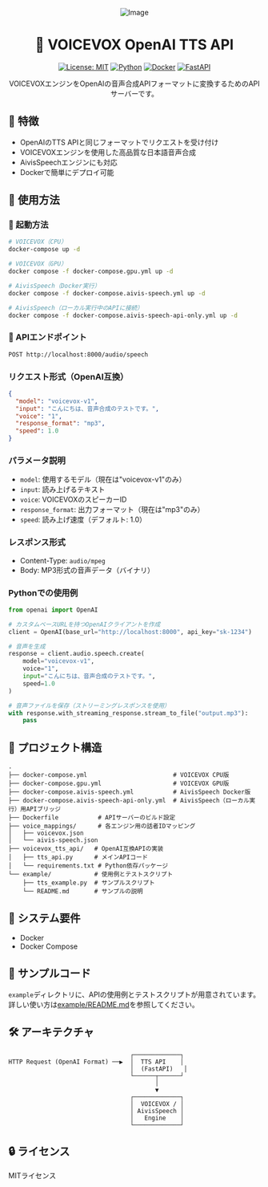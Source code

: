 <div align="center">

![Image](https://github.com/user-attachments/assets/e47df212-9f09-4c43-8a66-ced8e1b1fb7c)

# 🎤 VOICEVOX OpenAI TTS API

[![License: MIT](https://img.shields.io/badge/License-MIT-yellow.svg)](https://opensource.org/licenses/MIT)
[![Python](https://img.shields.io/badge/Python-3.9%2B-blue)](https://www.python.org/)
[![Docker](https://img.shields.io/badge/Docker-Supported-blue)](https://www.docker.com/)
[![FastAPI](https://img.shields.io/badge/FastAPI-0.68%2B-009688)](https://fastapi.tiangolo.com/)

VOICEVOXエンジンをOpenAIの音声合成APIフォーマットに変換するためのAPIサーバーです。

</div>

## 🌟 特徴

- OpenAIのTTS APIと同じフォーマットでリクエストを受け付け
- VOICEVOXエンジンを使用した高品質な日本語音声合成
- AivisSpeechエンジンにも対応
- Dockerで簡単にデプロイ可能

## 🚀 使用方法

### 🐳 起動方法

```bash
# VOICEVOX（CPU）
docker-compose up -d

# VOICEVOX（GPU）
docker compose -f docker-compose.gpu.yml up -d

# AivisSpeech（Docker実行）
docker compose -f docker-compose.aivis-speech.yml up -d

# AivisSpeech（ローカル実行中のAPIに接続）
docker compose -f docker-compose.aivis-speech-api-only.yml up -d
```

### 📝 APIエンドポイント

```bash
POST http://localhost:8000/audio/speech
```

### リクエスト形式（OpenAI互換）

```json
{
  "model": "voicevox-v1",
  "input": "こんにちは、音声合成のテストです。",
  "voice": "1",
  "response_format": "mp3",
  "speed": 1.0
}
```

### パラメータ説明

- `model`: 使用するモデル（現在は"voicevox-v1"のみ）
- `input`: 読み上げるテキスト
- `voice`: VOICEVOXのスピーカーID
- `response_format`: 出力フォーマット（現在は"mp3"のみ）
- `speed`: 読み上げ速度（デフォルト: 1.0）

### レスポンス形式

- Content-Type: `audio/mpeg`
- Body: MP3形式の音声データ（バイナリ）

### Pythonでの使用例

```python
from openai import OpenAI

# カスタムベースURLを持つOpenAIクライアントを作成
client = OpenAI(base_url="http://localhost:8000", api_key="sk-1234")

# 音声を生成
response = client.audio.speech.create(
    model="voicevox-v1",
    voice="1",
    input="こんにちは、音声合成のテストです。",
    speed=1.0
)

# 音声ファイルを保存（ストリーミングレスポンスを使用）
with response.with_streaming_response.stream_to_file("output.mp3"):
    pass
```

## 📁 プロジェクト構造

```
.
├── docker-compose.yml                        # VOICEVOX CPU版
├── docker-compose.gpu.yml                    # VOICEVOX GPU版
├── docker-compose.aivis-speech.yml           # AivisSpeech Docker版
├── docker-compose.aivis-speech-api-only.yml  # AivisSpeech（ローカル実行）用APIブリッジ
├── Dockerfile           # APIサーバーのビルド設定
├── voice_mappings/      # 各エンジン用の話者IDマッピング
│   ├── voicevox.json
│   └── aivis-speech.json
├── voicevox_tts_api/   # OpenAI互換APIの実装
│   ├── tts_api.py      # メインAPIコード
│   └── requirements.txt # Python依存パッケージ
└── example/            # 使用例とテストスクリプト
    ├── tts_example.py  # サンプルスクリプト
    └── README.md       # サンプルの説明
```

## 🔧 システム要件

- Docker
- Docker Compose

## 🎯 サンプルコード

`example`ディレクトリに、APIの使用例とテストスクリプトが用意されています。
詳しい使い方は[example/README.md](example/README.md)を参照してください。

## 🛠️ アーキテクチャ

```
                                  ┌─────────────┐
HTTP Request (OpenAI Format) ──▶  │  TTS API    │
                                  │  (FastAPI)   │
                                  └──────┬──────┘
                                         │
                                         ▼
                                  ┌─────────────┐
                                  │  VOICEVOX / │
                                  │ AivisSpeech │
                                  │   Engine    │
                                  └─────────────┘
```

## 🔒 ライセンス

MITライセンス

